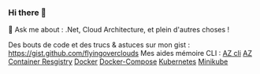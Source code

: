 ### Hi there 👋
💬 Ask me about : .Net, Cloud Architecture, et plein d'autres choses !

Des bouts de code et des trucs & astuces sur mon gist : https://gist.github.com/flyingoverclouds 
Mes aides mémoire CLI : [AZ cli](https://gist.github.com/flyingoverclouds/519f78f8271148792ccb315f7c57c97d) [AZ Container Resgistry](https://gist.github.com/flyingoverclouds/25772fc94465bbd276e48d57f705bab2) [Docker](https://gist.github.com/flyingoverclouds/0585d721d434e4d2ba123352c4924123) [Docker-Compose](https://gist.github.com/flyingoverclouds/7655d7529318d39d40702e22420c9d04) [Kubernetes](https://gist.github.com/flyingoverclouds/c272a73e91e2dc8f59e2a28cbf036110) [Minikube](https://gist.github.com/flyingoverclouds/d8caaca74e136d59a8fbbe48bfb7aa88)

<!--
**flyingoverclouds/flyingoverclouds** is a ✨ _special_ ✨ repository because its `README.md` (this file) appears on your GitHub profile.

Here are some ideas to get you started:

- 🔭 I’m currently working on ...
- 🌱 I’m currently learning ...
- 👯 I’m looking to collaborate on ...
- 🤔 I’m looking for help with ...
- 💬 Ask me about ...
- 📫 How to reach me: ...
- 😄 Pronouns: ...
- ⚡ Fun fact: ...
-->
